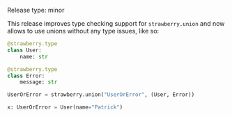 Release type: minor

This release improves type checking support for `strawberry.union` and now allows
to use unions without any type issues, like so:

```python
@strawberry.type
class User:
    name: str

@strawberry.type
class Error:
    message: str

UserOrError = strawberry.union("UserOrError", (User, Error))

x: UserOrError = User(name="Patrick")
```
